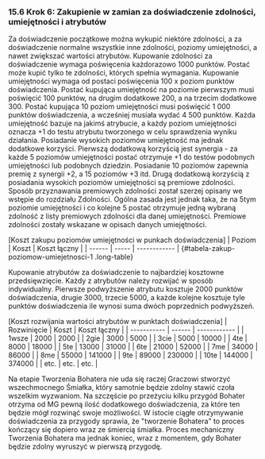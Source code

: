### 15.6 Krok 6: Zakupienie w zamian za doświadczenie zdolności, umiejętności i atrybutów

Za doświadczenie początkowe można wykupić niektóre zdolności, a za doświadczenie normalne wszystkie inne zdolności, poziomy umiejętności, a nawet zwiększać wartości atrybutów. Kupowanie zdolności za doświadczenie wymaga poświęcenia każdorazowo 1000 punktów. Postać może kupić tylko te zdolności, których spełnia wymagania. Kupowanie umiejętności wymaga od postaci poświęcenia 100 x poziom punktów doświadczenia. Postać kupująca umiejętność na poziomie pierwszym musi poświęcić 100 punktów, na drugim dodatkowe 200, a na trzecim dodatkowe 300. Postać kupująca 10 poziom umiejętności musi poświęcić 1 000 punktów doświadczenia, a wcześniej musiała wydać 4 500 punktów. Każda umiejętność bazuje na jakimś atrybucie, a każdy poziom umiejętności oznacza +1 do testu atrybutu tworzonego w celu sprawdzenia wyniku działania. Posiadanie wysokich poziomów umiejętność ma jednak dodatkowe korzyści. Pierwszą dodatkową korzyścią jest synergia - za każde 5 poziomów umiejętności postać otrzymuje +1 do testów podobnych umiejętności lub podobnych dziedzin. Posiadanie 10 poziomów zapewnia premię z synergii +2, a 15 poziomów +3 itd. Drugą dodatkową korzyścią z posiadania wysokich poziomów umiejętności są premiowe zdolności. Sposób przyznawania premiowych zdolności został szerzej opisany we wstępie do rozdziału Zdolności. Ogólna zasada jest jednak taka, że na 5tym poziomie umiejętności i co kolejne 5 postać otrzymuje jedną wybraną zdolność z listy premiowych zdolności dla danej umiejętności. Premiowe zdolności zostały wskazane w opisach danych umiejętności.

[Koszt zakupu poziomów umiejętności w punkach doświadczenia]
| Poziom | Koszt | Koszt łączny |
| ------ | ----- | ------------ |
{#tabela-zakup-poziomow-umiejetnosci-1 .long-table}

Kupowanie atrybutów za doświadczenie to najbardziej kosztowne przedsięwzięcie. Każdy z atrybutów należy rozwijać w sposób indywidualny. Pierwsze podwyższenie atrybutu kosztuje 2000 punktów doświadczenia, drugie 3000, trzecie 5000, a każde kolejne kosztuje tyle punktów doświadczenia ile wynosi suma dwóch poprzednich podwyższeń.

[Koszt rozwijania wartości atrybutów w punktach doświadczenia]
| Rozwinięcie | Koszt  | Koszt łączny |
| ----------- | ------ | ------------ |
| 1wsze       |   2000 |   2000       |
| 2gie        |   3000 |   5000       |
| 3cie        |   5000 |  10000       |
| 4te         |   8000 |  18000       |
| 5te         |  13000 |  31000       |
| 6te         |  21000 |  52000       |
| 7me         |  34000 |  86000       |
| 8me         |  55000 | 141000       |
| 9te         |  89000 | 230000       |
| 10te        | 144000 | 374000       |
| etc.        | etc.   | etc.         |

Na etapie Tworzenia Bohatera nie uda się raczej Graczowi stworzyć wszechmocnego Śmiałka, który samotnie będzie zdolny stawić czoła wszelkim wyzwaniom. Na szczęście po przeżyciu kilku przygód Bohater otrzyma od MG pewną ilość dodatkowego doświadczenia, za które ten będzie mógł rozwinąć swoje możliwości. W istocie ciągłe otrzymywanie doświadczenia za przygody sprawia, że "tworzenie Bohatera" to proces kończący się dopiero wraz ze śmiercią śmiałka. Proces mechaniczny Tworzenia Bohatera ma jednak koniec, wraz z momentem, gdy Bohater będzie zdolny wyruszyć w pierwszą przygodę.